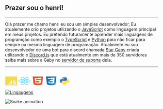 ## Prazer sou o henri!
<hr>
<p>Olá prazer me chamo henri eu sou um simples desenvolvedor,
Eu atualemente crio projetos utilizando o <a href="https://developer.mozilla.org/pt-BR/docs/Web/JavaScript">JavaScript</a> como linguagem principal em meus projetos.
Eu pretendo futuramente aprender mais linguagens de programção como exemplo o  <a href="https://www.typescriptlang.org/">TypeScript</a> e  <a href="https://www.python.org/">Python</a> para não ficar para sempre na mesma linguagem de programação.
Atualmente eu sou desenvolvedor de uma bot para discord chamada  <a href="https://discord.com/application-directory/1108562673899143168">Star Gaby</a> criada utilizando o  <a href="https://discordjs.guide/#before-you-begin">Discord.js</a> que está atualmente em mais de 350 servidores saiba mais sobre a Gaby no  <a href="https://discord.com/invite/533XETUMgp">servidor de suporte</a> dela.</p>
<hr>
<div style="display: inline_block"><br>
  <img align="center" alt="Rafa-Js" height="30" width="40" src="https://raw.githubusercontent.com/devicons/devicon/master/icons/javascript/javascript-plain.svg">
  <img align="center" alt="Rafa-React" height="30" width="40" src="https://raw.githubusercontent.com/devicons/devicon/master/icons/react/react-original.svg">
  <img align="center" alt="Rafa-HTML" height="30" width="40" src="https://raw.githubusercontent.com/devicons/devicon/master/icons/html5/html5-original.svg">
  <img align="center" alt="Rafa-CSS" height="30" width="40" src="https://raw.githubusercontent.com/devicons/devicon/master/icons/css3/css3-original.svg">
  <img align="center" alt="Rafa-Python" height="30" width="40" src="https://raw.githubusercontent.com/devicons/devicon/master/icons/python/python-original.svg">
</div>

[![Lingaugens](https://github-readme-stats.vercel.app/api?username=eohenri&show_icons=true&theme=black)](https://github.com/eohenri/github-readme-stats)

![Snake animation](https://github.come/eohenri/eohenri/blob/output/github-contribution-grid-snake.svg)

